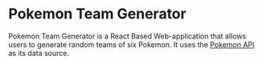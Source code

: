 # Pokemon Team Generator

Pokemon Team Generator is a React Based Web-application that allows users to generate random teams of six Pokemon. It uses the [Pokemon API](https://pokeapi.co/) as its data source.
